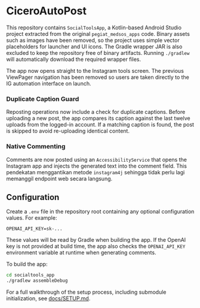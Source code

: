 # CiceroAutoPost

This repository contains `SocialToolsApp`, a Kotlin-based Android Studio project extracted from the original `pegiat_medsos_apps` code.
Binary assets such as images have been removed, so the project uses simple vector placeholders for launcher and UI icons.
The Gradle wrapper JAR is also excluded to keep the repository free of binary
artifacts. Running `./gradlew` will automatically download the required
wrapper files.

The app now opens straight to the Instagram tools screen. The previous
ViewPager navigation has been removed so users are taken directly to the IG
automation interface on launch.

### Duplicate Caption Guard

Reposting operations now include a check for duplicate captions. Before
uploading a new post, the app compares its caption against the last twelve
uploads from the logged-in account. If a matching caption is found, the post is
skipped to avoid re-uploading identical content.

### Native Commenting

Comments are now posted using an `AccessibilityService` that opens the
Instagram app and injects the generated text into the comment field. This
pendekatan menggantikan metode `instagram4j` sehingga tidak perlu lagi
memanggil endpoint web secara langsung.

## Configuration

Create a `.env` file in the repository root containing any optional
configuration values. For example:

```
OPENAI_API_KEY=sk-...
```

These values will be read by Gradle when building the app. If the OpenAI key is
not provided at build time, the app also checks the `OPENAI_API_KEY` environment
variable at runtime when generating comments.

To build the app:

```bash
cd socialtools_app
./gradlew assembleDebug
```

For a full walkthrough of the setup process, including submodule initialization,
see [docs/SETUP.md](docs/SETUP.md).

